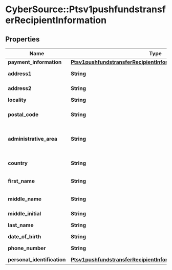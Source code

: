 # CyberSource::Ptsv1pushfundstransferRecipientInformation

## Properties
Name | Type | Description | Notes
------------ | ------------- | ------------- | -------------
**payment_information** | [**Ptsv1pushfundstransferRecipientInformationPaymentInformation**](Ptsv1pushfundstransferRecipientInformationPaymentInformation.md) |  | [optional] 
**address1** | **String** | First line of the recipient&#39;s address.  Required for Mastercard Send. This field is not supported for Visa Platform Connect.  | [optional] 
**address2** | **String** | Second line of the recipient&#39;s address  Optional for Mastercard Send. This field is not supported for Visa Platform Connect.  | [optional] 
**locality** | **String** | Recipient city.  Required for Mastercard Send.  | [optional] 
**postal_code** | **String** | Recipient postal code.  For USA, this must be a valid value of 5 digits or 5 digits hyphen 4 digits, for example &#39;63368&#39;, &#39;63368-5555&#39;. For other regions, this can be alphanumeric, length 1-10.  Mastercard Send: Required for recipients in Canada and Canadian issued cards.  | [optional] 
**administrative_area** | **String** | The recipient&#39;s province, state or territory. Conditional, required if recipient&#39;s country is USA or CAN. Must be an ISO 3166-2 uppercase alpha 2 or 3 character country subdivision code. For example, Missouri is MO.  Required only for FDCCompass.  This field is not supported for Visa Platform Connect.  | [optional] 
**country** | **String** | Recipient country code. Use the ISO Standard Alpha Country Codes.  https://developer.cybersource.com/library/documentation/sbc/quickref/countries_alpha_list.pdf  Required for Mastercard Send.  | [optional] 
**first_name** | **String** | First name of recipient.  Visa Platform Connect (14) Chase Paymentech (30) Mastercard Send (40)  This field is required for Mastercard Send.  | [optional] 
**middle_name** | **String** | Sender&#39;s middle name. This field is a passthrough, which means that CyberSource does not verify the value or modify it in any way before sending it to the processor. If the field is not required for the transaction, CyberSource does not forward it to the processor.  | [optional] 
**middle_initial** | **String** | Middle Initial of recipient.  This field is supported by FDC Compass.  | [optional] 
**last_name** | **String** | Last name of recipient.  Visa Platform Connect (14) Paymentech (30) Mastercard Send (40)  This field is required for Mastercard Send.  | [optional] 
**date_of_birth** | **String** | Recipient date of birth in YYYYMMDD format.  | [optional] 
**phone_number** | **String** | Recipient phone number.  This field is supported by FDC Compass.  Mastercard Send: Max length is 15 with no dashes or spaces.  | [optional] 
**personal_identification** | [**Ptsv1pushfundstransferRecipientInformationPersonalIdentification**](Ptsv1pushfundstransferRecipientInformationPersonalIdentification.md) |  | [optional] 


